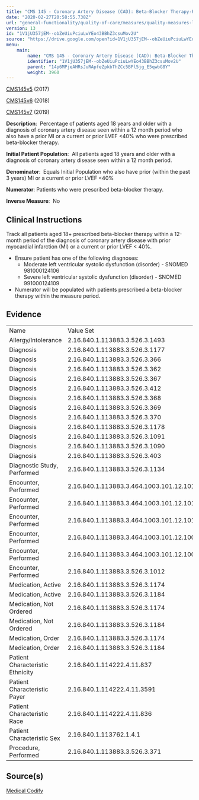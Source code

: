 ```yaml
---
title: "CMS 145 - Coronary Artery Disease (CAD): Beta-Blocker Therapy-Prior Myocardial Infarction (MI) or Left Ventricular Systolic Dysfunction (LVEF <40%)"
date: "2020-02-27T20:58:55.738Z"
url: "general-functionality/quality-of-care/measures/quality-measures-list/cms-145-coronary-artery-disease-cad-beta-blocker-therapy-prior-myocardial-infarction-mi-or-left-ventricular-systolic-dysfunction-lvef-less40percent.html"
version: 13
id: "1V1jU357jEM--obZeUiuPciuLwYEo43BBhZ3csuMov2U"
source: "https://drive.google.com/open?id=1V1jU357jEM--obZeUiuPciuLwYEo43BBhZ3csuMov2U"
menu:
    main:
        name: "CMS 145 - Coronary Artery Disease (CAD): Beta-Blocker Therapy-Prior Myocardial Infarction (MI) or Left Ventricular Systolic Dysfunction (LVEF <40%)"
        identifier: "1V1jU357jEM--obZeUiuPciuLwYEo43BBhZ3csuMov2U"
        parent: "14p6MPjeAHRsJuRApfeZpkbThZCc5BPl5jg_E5qwbG8Y"
        weight: 3960
---
```

[CMS145v5](https://medicalcodify.com/eh/webchart.cgi?f=layoutnouser&func&module&tabmodule&name=RXDBmain&searchterm=CMS145&showresult=CMS145v5&showresulttype=Measure) (2017)

[CMS145v6](https://medicalcodify.com/eh/webchart.cgi?f=layoutnouser&func&module&tabmodule&name=RXDBmain&searchterm=CMS145&showresult=CMS145v6&showresulttype=Measure) (2018)

[CMS145v7](https://medicalcodify.com/eh/webchart.cgi?f=layoutnouser&func&module&tabmodule&name=RXDBmain&searchterm=CMS145&showresult=CMS145v7&showresulttype=Measure) (2019)



**Description**:  Percentage of patients aged 18 years and older with a diagnosis of coronary artery disease seen within a 12 month period who also have a prior MI or a current or prior LVEF <40% who were prescribed beta-blocker therapy.

**Initial Patient Population**:  All patients aged 18 years and older with a diagnosis of coronary artery disease seen within a 12 month period.

**Denominator**:  Equals Initial Population who also have prior (within the past 3 years) MI or a current or prior LVEF <40%

**Numerator**: Patients who were prescribed beta-blocker therapy.

**Inverse Measure**:  No

## Clinical Instructions

Track all patients aged 18+ prescribed beta-blocker therapy within a 12-month period of the diagnosis of coronary artery disease with prior myocardial infarction (MI) or a current or prior LVEF < 40%.

* Ensure patient has one of the following diagnoses:
    * Moderate left ventricular systolic dysfunction (disorder) - SNOMED 981000124106
    * Severe left ventricular systolic dysfunction (disorder) - SNOMED 991000124109
* Numerator will be populated with patients prescribed a beta-blocker therapy within the measure period.

## Evidence

<table>
  <tr>
    <td>Name</td>
    <td>Value Set</td>
  </tr>
  <tr>
    <td>Allergy/Intolerance</td>
    <td>2.16.840.1.113883.3.526.3.1493</td>
  </tr>
  <tr>
    <td>Diagnosis</td>
    <td>2.16.840.1.113883.3.526.3.1177</td>
  </tr>
  <tr>
    <td>Diagnosis</td>
    <td>2.16.840.1.113883.3.526.3.366</td>
  </tr>
  <tr>
    <td>Diagnosis</td>
    <td>2.16.840.1.113883.3.526.3.362</td>
  </tr>
  <tr>
    <td>Diagnosis</td>
    <td>2.16.840.1.113883.3.526.3.367</td>
  </tr>
  <tr>
    <td>Diagnosis</td>
    <td>2.16.840.1.113883.3.526.3.412</td>
  </tr>
  <tr>
    <td>Diagnosis</td>
    <td>2.16.840.1.113883.3.526.3.368</td>
  </tr>
  <tr>
    <td>Diagnosis</td>
    <td>2.16.840.1.113883.3.526.3.369</td>
  </tr>
  <tr>
    <td>Diagnosis</td>
    <td>2.16.840.1.113883.3.526.3.370</td>
  </tr>
  <tr>
    <td>Diagnosis</td>
    <td>2.16.840.1.113883.3.526.3.1178</td>
  </tr>
  <tr>
    <td>Diagnosis</td>
    <td>2.16.840.1.113883.3.526.3.1091</td>
  </tr>
  <tr>
    <td>Diagnosis</td>
    <td>2.16.840.1.113883.3.526.3.1090</td>
  </tr>
  <tr>
    <td>Diagnosis</td>
    <td>2.16.840.1.113883.3.526.3.403</td>
  </tr>
  <tr>
    <td>Diagnostic Study, Performed</td>
    <td>2.16.840.1.113883.3.526.3.1134</td>
  </tr>
  <tr>
    <td>Encounter, Performed</td>
    <td>2.16.840.1.113883.3.464.1003.101.12.1014</td>
  </tr>
  <tr>
    <td>Encounter, Performed</td>
    <td>2.16.840.1.113883.3.464.1003.101.12.1016</td>
  </tr>
  <tr>
    <td>Encounter, Performed</td>
    <td>2.16.840.1.113883.3.464.1003.101.12.1012</td>
  </tr>
  <tr>
    <td>Encounter, Performed</td>
    <td>2.16.840.1.113883.3.464.1003.101.12.1001</td>
  </tr>
  <tr>
    <td>Encounter, Performed</td>
    <td>2.16.840.1.113883.3.464.1003.101.12.1008</td>
  </tr>
  <tr>
    <td>Encounter, Performed</td>
    <td>2.16.840.1.113883.3.526.3.1012</td>
  </tr>
  <tr>
    <td>Medication, Active</td>
    <td>2.16.840.1.113883.3.526.3.1174</td>
  </tr>
  <tr>
    <td>Medication, Active</td>
    <td>2.16.840.1.113883.3.526.3.1184</td>
  </tr>
  <tr>
    <td>Medication, Not Ordered</td>
    <td>2.16.840.1.113883.3.526.3.1174</td>
  </tr>
  <tr>
    <td>Medication, Not Ordered</td>
    <td>2.16.840.1.113883.3.526.3.1184</td>
  </tr>
  <tr>
    <td>Medication, Order</td>
    <td>2.16.840.1.113883.3.526.3.1174</td>
  </tr>
  <tr>
    <td>Medication, Order</td>
    <td>2.16.840.1.113883.3.526.3.1184</td>
  </tr>
  <tr>
    <td>Patient Characteristic Ethnicity</td>
    <td>2.16.840.1.114222.4.11.837</td>
  </tr>
  <tr>
    <td>Patient Characteristic Payer</td>
    <td>2.16.840.1.114222.4.11.3591</td>
  </tr>
  <tr>
    <td>Patient Characteristic Race</td>
    <td>2.16.840.1.114222.4.11.836</td>
  </tr>
  <tr>
    <td>Patient Characteristic Sex</td>
    <td>2.16.840.1.113762.1.4.1</td>
  </tr>
  <tr>
    <td>Procedure, Performed</td>
    <td>2.16.840.1.113883.3.526.3.371</td>
  </tr>
</table>

## Source(s)

[Medical Codify](https://medicalcodify.com/eh/?f=layoutnouser&func&name=RXDBmain&module&tabmodule&searchterm=CMS145&Submit=Search&icd9search=1&icd10search=1&icd10pcssearch=1&snomedsearch=1&loincsearch=1&labcorpsearch=1&questsearch=1&rxnormsearch=1&hcpcssearch=1&ndcsearch=1&cvxsearch=1&vissearch=1&vssearch=1&meassearch=1&pcssearch=1&fdbsearch=1&fdbnamesearch=1&fullsearch&flowsheet)

